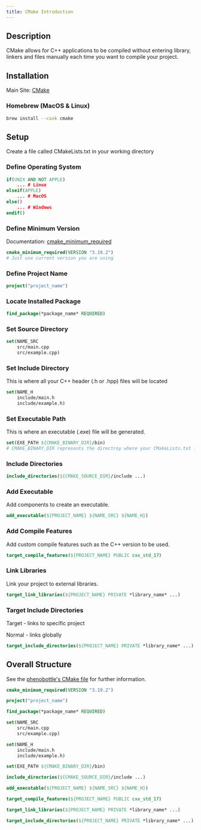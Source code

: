 ```yaml
---
title: CMake Introduction
---
```


## Description

CMake allows for C++ applications to be compiled without entering library, linkers and files manually each time you want to compile your project.

## Installation

Main Site: [CMake](https://cmake.org/install/)

### Homebrew (MacOS & Linux)
```bash
brew install --cask cmake
```

## Setup
Create a file called CMakeLists.txt in your working directory

### Define Operating System
```cmake
if(UNIX AND NOT APPLE)
	... # Linux
elseif(APPLE)
	... # MacOS
else()
	... # Windows
endif()
```

### Define Minimum Version
Documentation: [cmake_minimum_required](https://cmake.org/cmake/help/latest/command/cmake_minimum_required.html)
```cmake
cmake_minimum_required(VERSION "3.19.2")
# Just use current version you are using
```

### Define Project Name
```cmake
project("project_name")
```

### Locate Installed Package
```cmake
find_package(*package_name* REQUIRED)
```

### Set Source Directory
```cmake
set(NAME_SRC
	src/main.cpp
	src/example.cpp)
```

### Set Include Directory
This is where all your C++ header (.h or .hpp) files will be located
```cmake
set(NAME_H
	include/main.h
	include/example.h)	
```

### Set Executable Path
This is where an executable (.exe) file will be generated.
```cmake
set(EXE_PATH ${CMAKE_BINARY_DIR}/bin)
# CMAKE_BINARY_DIR represents the directroy where your CMakeLists.txt file is located
```

### Include Directories
```cmake
include_directories(${CMAKE_SOURCE_DIR}/include ...)
```

### Add Executable
Add components to create an executable.
```cmake
add_executable(${PROJECT_NAME} ${NAME_SRC} ${NAME_H})
```

### Add Compile Features
Add custom compile features such as the C++ version to be used.
```cmake
target_compile_features(${PROJECT_NAME} PUBLIC cxx_std_17)
```

### Link Libraries
Link your project to external libraries.
```cmake
target_link_libraries(${PROJECT_NAME} PRIVATE *library_name* ...)
```

### Target Include Directories
Target - links to specific project

Normal - links globally
```cmake
target_include_directories(${PROJECT_NAME} PRIVATE *library_name* ...)
```

## Overall Structure
See the [phenobottle's CMake file](https://github.com/HarveyBates/Phenobottle/blob/master/UserInterface/web_application/server/CMakeLists.txt) for further information.
```cmake
cmake_minimum_required(VERSION "3.19.2")

project("project_name")

find_package(*package_name* REQUIRED)

set(NAME_SRC
	src/main.cpp
	src/example.cpp)

set(NAME_H
	include/main.h
	include/example.h)

set(EXE_PATH ${CMAKE_BINARY_DIR}/bin)

include_directories(${CMAKE_SOURCE_DIR}/include ...)

add_executable(${PROJECT_NAME} ${NAME_SRC} ${NAME_H})

target_compile_features(${PROJECT_NAME} PUBLIC cxx_std_17)

target_link_libraries(${PROJECT_NAME} PRIVATE *library_name* ...)

target_include_directories(${PROJECT_NAME} PRIVATE *library_name* ...)
```
